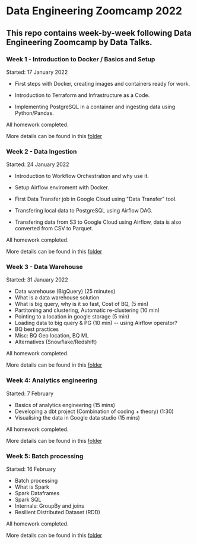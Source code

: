 # Data Engineering Zoomcamp 2022

## This repo contains week-by-week following Data Engineering Zoomcamp by Data Talks. 

### Week 1 - Introduction to Docker / Basics and Setup

Started: 17 January 2022

* First steps with Docker, creating images and containers ready for work. 

* Introduction to Terraform and Infrastructure as a Code. 

* Implementing PostgreSQL in a container and ingesting data using Python/Pandas.

All homework completed. 

More details can be found in this [folder](/de-zoomcamp-week-1-basics-n-setup)

### Week 2 - Data Ingestion

Started: 24 January 2022

* Introduction to Workflow Orchestration and why use it.

* Setup Airflow enviroment with Docker.

* First Data Transfer job in Google Cloud using "Data Transfer" tool. 

* Transfering local data to PostgreSQL using Airflow DAG. 

* Transfering data from S3 to Google Cloud using Airflow, data is also converted from CSV to Parquet.  

All homework completed.

More details can be found in this [folder](/de-zoomcamp-week-2-data-ingestion) 

### Week 3 - Data Warehouse

Started: 31 January 2022

* Data warehouse (BigQuery) (25 minutes)
* What is a data warehouse solution
* What is big query, why is it so fast, Cost of BQ, (5 min)
* Partitoning and clustering, Automatic re-clustering (10 min)
* Pointing to a location in google storage (5 min)
* Loading data to big query & PG (10 min) -- using Airflow operator?
* BQ best practices
* Misc: BQ Geo location, BQ ML
* Alternatives (Snowflake/Redshift)

All homework completed.

More details can be found in this [folder](/de-zoomcamp-week-3-data-warehouse) 

### Week 4: Analytics engineering

Started: 7 February

* Basics of analytics engineering (15 mins)
* Developing a dbt project (Combination of coding + theory) (1:30)
* Visualising the data in Google data studio (15 mins)

All homework completed.

More details can be found in this [folder](/de-zoomcamp-week-4-analytics-engineering)

### Week 5: Batch processing

Started: 16 February

* Batch processing
* What is Spark
* Spark Dataframes
* Spark SQL
* Internals: GroupBy and joins
* Resilient Distributed Dataset (RDD)

All homework completed.

More details can be found in this [folder](/de-zoomcamp-week-5-batch-processing)
